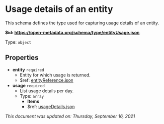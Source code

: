 # Usage details of an entity

This schema defines the type used for capturing usage details of an entity.

**$id: https://open-metadata.org/schema/type/entityUsage.json**

Type: `object`

## Properties
 - **entity** `required`
	 - Entity for which usage is returned.
	 - $ref: [entityReference.json](entityreference.md)
 - **usage** `required`
	 - List usage details per day.
	 - Type: `array`
		 - **Items**
		 - $ref: [usageDetails.json](usagedetails.md)

_This document was updated on: Thursday, September 16, 2021_
